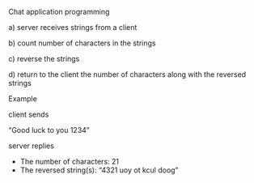 Chat application programming

a) server receives strings from a client

b) count number of characters in the strings

c) reverse the strings 

d) return to the client the number of characters along with the reversed strings

Example

client sends 

  “Good luck to you 1234”

server replies
  - The number of characters: 21
  - The reversed string(s): “4321 uoy ot kcul doog”
